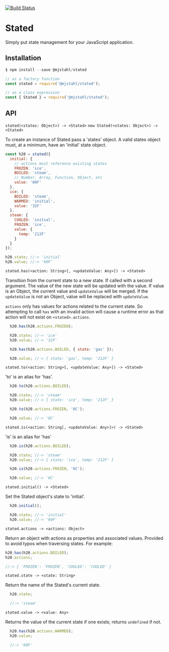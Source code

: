 [![Build Status](https://travis-ci.com/mjstahl/stated.svg?branch=master)](https://travis-ci.com/mjstahl/stated)

# Stated
Simply put state management for your JavaScript application.

## Installation

```js
$ npm install --save @mjstahl/stated
```

```js
// as a factory function
const stated = require('@mjstahl/stated');

// as a class expression
const { Stated } = require('@mjstahl/stated');
```

## API

`stated(<states: Object>) -> <Stated>`
`new Stated(<states: Object>) -> <Stated>`

To create an instance of Stated pass a 'states' object. A valid states object
must, at a minimum, have an 'initial' state object.

```js
const h20 = stated({
  initial: {
    // actions must reference existing states
    FROZEN: 'ice',
    BOILED: 'steam',
    // Number, Array, Function, Object, etc
    value: '60F'
  },
  ice: {
    BOILED: 'steam',
    WARMED: 'initial',
    value: '32F'
  },
  steam: {
    COOLED: 'initial',
    FROZEN: 'ice',
    value: {
      temp: '212F'
    }
  }
});

h20.state; //-> 'initial'
h20.value; //-> '60F'
```

`stated.has(<action: String>[, <updateValue: Any>]) -> <Stated>`

Transition from the current state to a new state. If called with a second
argument. The value of the new state will be updated with the value. If value
is an Object, the current value and `updateValue` will be merged. If the
`updateValue` is not an Object, value will be replaced with `updateValue`.

`actions` only has values for actions related to the current state. So
attempting to call `has` with an invalid action will cause a runtime error
as that action will not exist on `<stated>.actions`.

```js
  h20.has(h20.actions.FROZEN);

  h20.state; //-> 'ice'
  h20.value; //-> '32F'

  h20.has(h20.actions.BOILED, { state: 'gas' });

  h20.value; //-> { state: 'gas', temp: '212F' }
```

`stated.to(<action: String>[, <updateValue: Any>]) -> <Stated>`

'to' is an alias for 'has'.

```js
  h20.to(h20.actions.BOILED);

  h20.state; //-> 'steam'
  h20.value; //-> { state: 'ice', temp: '212F' }

  h20.to(h20.actions.FROZEN, '0C');

  h20.value; //-> '0C'
```

`stated.is(<action: String[, <updateValue: Any>]>) -> <Stated>`

'is' is an alias for 'has'

```js
  h20.is(h20.actions.BOILED);

  h20.state; //-> 'steam'
  h20.value; //-> { state: 'ice', temp: '212F' }

  h20.is(h20.actions.FROZEN, '0C');

  h20.value; //-> '0C'
```

`stated.initial() -> <Stated>`

Set the Stated object's state to 'initial'.

```js
  h20.initial();

  h20.state; //-> 'initial'
  h20.value; //-> '60F'
```

`stated.actions -> <actions: Object>`

Return an object with actions as properties and associated values. Provided to
avoid typos when traversing states. For example:

```js
h20.has(h20.actions.BOILED);
h20.actions;

//-> { 'FROZEN': 'FROZEN', 'COOLED': 'COOLED' }
```

`stated.state -> <state: String>`

Return the name of the Stated's current state.

```js
  h20.state;

  //-> 'steam'
```

`stated.value -> <value: Any>`

Returns the value of the current state if one exists; returns `undefined`
if not.

```js
  h20.has(h20.actions.WARMED);
  h20.value;

  //-> '60F'
```
